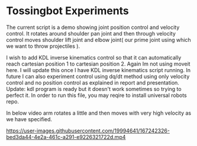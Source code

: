 # Tossingbot Experiments

The current script is a demo showing joint position control and velocity control. It rotates around shoulder pan joint and then through velocity control moves shoulder lift joint and elbow joint( our prime joint using which we want to throw projectiles ).

I wish to add KDL inverse kinematics control so that it can automatically reach cartesian position 1 to cartesian position 2. Again Im not using moveit here. I will update this once I have KDL inverse kinematics script running.
In future I can also experiment control using dq/dt method using only velocity control and no position control as explained in report and presentation.
Update: kdl program is ready but it doesn't work sometimes so trying to perfect it.
In order to run this file, you may reqire to install universal robots repo.

In below video arm rotates a little and then moves with very high velocity as we have specified.

https://user-images.githubusercontent.com/19994641/167242326-bed3da44-4e2a-461c-a291-e9226321722d.mp4
